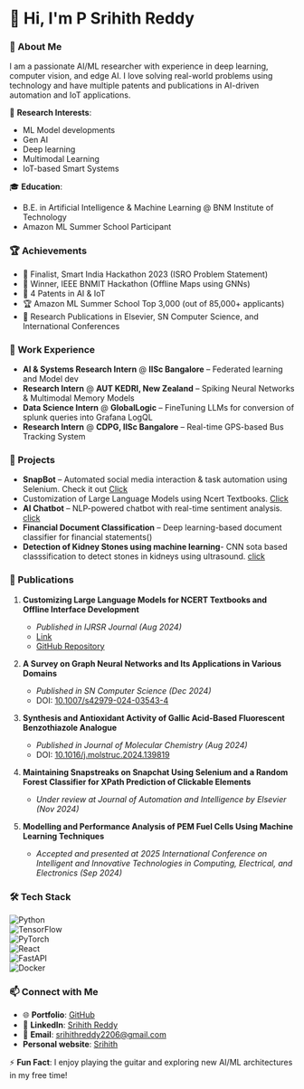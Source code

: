 # 👋 Hi, I'm P Srihith Reddy  

### 🚀 About Me  
I am a passionate AI/ML researcher with experience in deep learning, computer vision, and edge AI. I love solving real-world problems using technology and have multiple patents and publications in AI-driven automation and IoT applications.  

🔬 **Research Interests**:  
- ML Model developments
- Gen AI
- Deep learning
- Multimodal Learning  
- IoT-based Smart Systems  

🎓 **Education**:  
- B.E. in Artificial Intelligence & Machine Learning @ BNM Institute of Technology  
- Amazon ML Summer School Participant  

### 🏆 Achievements  
- 🏅 Finalist, Smart India Hackathon 2023 (ISRO Problem Statement)  
- 🥇 Winner, IEEE BNMIT Hackathon (Offline Maps using GNNs)  
- 📜 4 Patents in AI & IoT  
- 🏆 Amazon ML Summer School Top 3,000 (out of 85,000+ applicants)  
- 📖 Research Publications in Elsevier, SN Computer Science, and International Conferences  

### 💼 Work Experience  
- **AI & Systems Research Intern** @ **IISc Bangalore** – Federated learning and Model dev  
- **Research Intern** @ **AUT KEDRI, New Zealand** – Spiking Neural Networks & Multimodal Memory Models  
- **Data Science Intern** @ **GlobalLogic** – FineTuning LLMs for conversion of splunk queries into Grafana LogQL 
- **Research Intern** @ **CDPG, IISc Bangalore** – Real-time GPS-based Bus Tracking System  

### 🔨 Projects    
- **SnapBot** – Automated social media interaction & task automation using Selenium. Check it out [Click](https://github.com/myts2206/SnapStreaks-)
- Customization of Large Language Models using Ncert Textbooks. [Click](https://github.com/myts2206/Customizing-Large-Language-Models-for-NCERT-Textbooks)
- **AI Chatbot** – NLP-powered chatbot with real-time sentiment analysis. [click](https://github.com/myts2206/website-based-chatbot-using-NLP)
- **Financial Document Classification** – Deep learning-based document classifier for financial statements()
- **Detection of Kidney Stones using machine learning**- CNN sota based classsification to detect stones in kidneys using ultrasound. [click](https://github.com/myts2206/Kidney-Stone-Detection)

### 📄 Publications  
1. **Customizing Large Language Models for NCERT Textbooks and Offline Interface Development**  
   - *Published in IJRSR Journal (Aug 2024)*  
   - [Link](https://recentscientific.com/customizing-large-language-models-ncert-textbooks-and-development-interface-which-works-offline)  
   - [GitHub Repository](https://github.com/myts2206/Customizing-Large-Language-Models-for-NCERT-Textbooks)  

2. **A Survey on Graph Neural Networks and Its Applications in Various Domains**  
   - *Published in SN Computer Science (Dec 2024)*  
   - DOI: [10.1007/s42979-024-03543-4](https://doi.org/10.1007/s42979-024-03543-4)  

3. **Synthesis and Antioxidant Activity of Gallic Acid-Based Fluorescent Benzothiazole Analogue**  
   - *Published in Journal of Molecular Chemistry (Aug 2024)*  
   - DOI: [10.1016/j.molstruc.2024.139819](https://doi.org/10.1016/j.molstruc.2024.139819)  

4. **Maintaining Snapstreaks on Snapchat Using Selenium and a Random Forest Classifier for XPath Prediction of Clickable Elements**  
   - *Under review at Journal of Automation and Intelligence by Elsevier (Nov 2024)*  

5. **Modelling and Performance Analysis of PEM Fuel Cells Using Machine Learning Techniques**  
   - *Accepted and presented at 2025 International Conference on Intelligent and Innovative Technologies in Computing, Electrical, and Electronics (Sep 2024)*


### 🛠️ Tech Stack  
![Python](https://img.shields.io/badge/-Python-3776AB?style=flat&logo=python&logoColor=white)  
![TensorFlow](https://img.shields.io/badge/-TensorFlow-FF6F00?style=flat&logo=TensorFlow&logoColor=white)  
![PyTorch](https://img.shields.io/badge/-PyTorch-EE4C2C?style=flat&logo=pytorch&logoColor=white)  
![React](https://img.shields.io/badge/-React-61DAFB?style=flat&logo=react&logoColor=black)  
![FastAPI](https://img.shields.io/badge/-FastAPI-009688?style=flat&logo=fastapi&logoColor=white)  
![Docker](https://img.shields.io/badge/-Docker-2496ED?style=flat&logo=docker&logoColor=white)  

### 📫 Connect with Me  
- 🌐 **Portfolio**: [GitHub](https://github.com/myts2206)  
- 🔗 **LinkedIn**: [Srihith Reddy](https://www.linkedin.com/in/srihith-reddy-53555a126/)  
- 📧 **Email**: srihithreddy2206@gmail.com
- **Personal website**: [Srihith](https://myts2206.github.io/Personal/)

⚡ **Fun Fact**: I enjoy playing the guitar and exploring new AI/ML architectures in my free time!  
